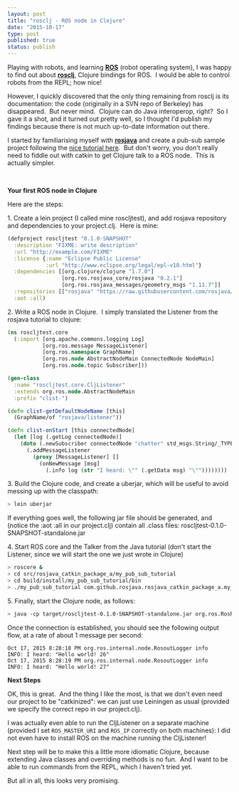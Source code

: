 ```yaml
---
layout: post
title: "rosclj - ROS node in Clojure"
date: "2015-10-17"
type: post
published: true
status: publish
---
```


Playing with robots, and learning **[ROS](http://www.ros.org/)** (robot operating system), I was happy to find out about **[rosclj](http://wiki.ros.org/rosclj)**, Clojure bindings for ROS.  I would be able to control robots from the REPL; how nice!

However, I quickly discovered that the only thing remaining from rosclj is its documentation: the code (originally in a SVN repo of Berkeley) has disappeared.  But never mind.  Clojure can do Java interoperop, right?  So I gave it a shot, and it turned out pretty well, so I thought I'd publish my findings because there is not much up-to-date information out there.

I started by familiarising myself with **[rosjava](http://wiki.ros.org/rosjava?distro=indigo)** and create a pub-sub sample project following the [nice tutorial here](http://wiki.ros.org/rosjava_build_tools/Tutorials/indigo/WritingPublisherSubscriber%28Java%29).  But don't worry, you don't really need to fiddle out with catkin to get Clojure talk to a ROS node.  This is actually simpler.

 

**Your first ROS node in Clojure**

Here are the steps:

1\. Create a lein project (I called mine roscljtest), and add rosjava repository and dependencies to your project.clj.  Here is mine:

```clojure
(defproject roscljtest "0.1.0-SNAPSHOT"
  :description "FIXME: write description"
  :url "http://example.com/FIXME"
  :license {:name "Eclipse Public License"
            :url "http://www.eclipse.org/legal/epl-v10.html"}
  :dependencies [[org.clojure/clojure "1.7.0"]
                 [org.ros.rosjava_core/rosjava "0.2.1"]
                 [org.ros.rosjava_messages/geometry_msgs "1.11.7"]]
  :repositories [["rosjava" "https://raw.githubusercontent.com/rosjava/rosjava_mvn_repo/master"]]
  :aot :all)
```

2\. Write a ROS node in Clojure.  I simply translated the Listener from the rosjava tutorial to clojure:

```clojure
(ns roscljtest.core
  (:import [org.apache.commons.logging Log]
           [org.ros.message MessageListener]
           [org.ros.namespace GraphName]
           [org.ros.node AbstractNodeMain ConnectedNode NodeMain]
           [org.ros.node.topic Subscriber]))

(gen-class
  :name "roscljtest.core.CljListener"
  :extends org.ros.node.AbstractNodeMain
  :prefix "clist-")

(defn clist-getDefaultNodeName [this]
  (GraphName/of "rosjava/listener"))

(defn clist-onStart [this connectedNode]
  (let [log (.getLog connectedNode)]
    (doto (.newSubscriber connectedNode "chatter" std_msgs.String/_TYPE)
      (.addMessageListener
        (proxy [MessageListener] []
          (onNewMessage [msg]
            (.info log (str "I heard: \"" (.getData msg) "\""))))))))
```

3\. Build the Clojure code, and create a uberjar, which will be useful to avoid messing up with the classpath:

```bash
> lein uberjar
```

If everything goes well, the following jar file should be generated, and (notice the :aot :all in our project.clj) contain all .class files: roscljtest-0.1.0-SNAPSHOT-standalone.jar

4\. Start ROS core and the Talker from the Java tutorial (don't start the Listener, since we will start the one we just wrote in Clojure)

```bash
> roscore &
> cd src/rosjava_catkin_package_a/my_pub_sub_tutorial
> cd build/install/my_pub_sub_tutorial/bin
> ./my_pub_sub_tutorial com.github.rosjava.rosjava_catkin_package_a.my_pub_sub_tutorial.Talker &
```

5\. Finally, start the Clojure node, as follows:

```bash
> java -cp target/roscljtest-0.1.0-SNAPSHOT-standalone.jar org.ros.RosRun roscljtest.core.CljListener
```

Once the connection is established, you should see the following output flow, at a rate of about 1 message per second:

```
Oct 17, 2015 8:28:18 PM org.ros.internal.node.RosoutLogger info
INFO: I heard: "Hello world! 26"
Oct 17, 2015 8:28:19 PM org.ros.internal.node.RosoutLogger info
INFO: I heard: "Hello world! 27"
```

**Next Steps**

OK, this is great.  And the thing I like the most, is that we don't even need our project to be "catkinized": we can just use Leiningen as usual (provided we specify the correct repo in our project.clj).

I was actually even able to run the CljListener on a separate machine (provided I set `ROS_MASTER_URI` and `ROS_IP` correctly on both machines): I did not even have to install ROS on the machine running the CljListener!

Next step will be to make this a little more idiomatic Clojure, because extending Java classes and overriding methods is no fun.  And I want to be able to run commands from the REPL, which I haven't tried yet.

But all in all, this looks very promising.
